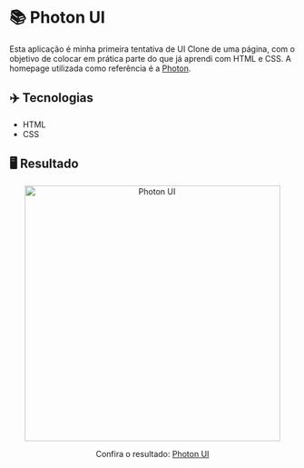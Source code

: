 # 📚 Photon UI
Esta aplicação é minha primeira tentativa de UI Clone de uma página, com o objetivo de colocar em prática parte do que já aprendi com HTML e CSS. A homepage utilizada como referência é a <a href="https://html5up.net/photon">Photon</a>.

## ✈️ Tecnologias
- HTML
- CSS

## 🖥️ Resultado
<div align="center">
  <img alt="Photon UI" src="https://i.imgur.com/Q0SRSsl.png" width="450px"> 
  <p>Confira o resultado: <a href="https://photon-ui-ruuuff.netlify.app">Photon UI</a></p>
</div>
